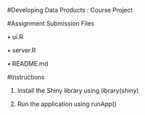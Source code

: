 #Developing Data Products : Course Project

#Assignment Submission Files

•	ui.R

•	server.R

•	README.md


#Instructions

1.	Install the Shiny library using library(shiny)
 
2.	Run the application using runApp()
